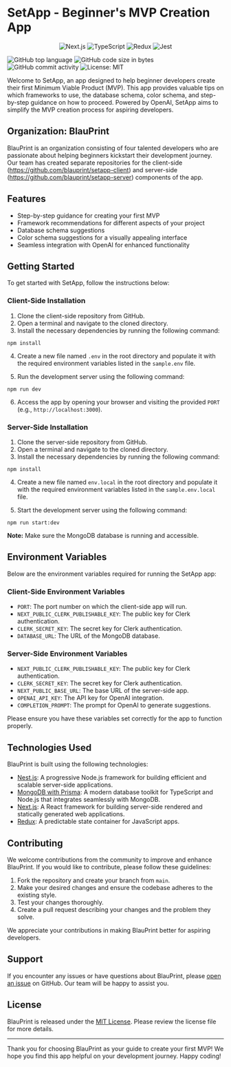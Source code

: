# SetApp - Beginner's MVP Creation App

<p align="center">
<img src="https://img.shields.io/badge/Next.js-000000.svg?style&logo=Next.js&logoColor=white" alt="Next.js" />
<img src="https://img.shields.io/badge/TypeScript-3178C6.svg?style&logo=TypeScript&logoColor=white" alt="TypeScript" />
<img src="https://img.shields.io/badge/Redux-764ABC.svg?style&logo=Redux&logoColor=white" alt="Redux" />
<img src="https://img.shields.io/badge/Jest-C21325.svg?style&logo=Jest&logoColor=white" alt="Jest" />
</p>
<p>
<img src="https://img.shields.io/github/languages/top/blauprint/setapp-client?style&color=5D6D7E" alt="GitHub top language" />
<img src="https://img.shields.io/github/languages/code-size/blauprint/setapp-client?style&color=5D6D7E" alt="GitHub code size in bytes" />
<img src="https://img.shields.io/github/commit-activity/m/blauprint/setapp-client?style&color=5D6D7E" alt="GitHub commit activity" />
<img src="https://img.shields.io/badge/License-MIT-blue.svg" alt="License: MIT" />
</p>

Welcome to SetApp, an app designed to help beginner developers create their first Minimum Viable Product (MVP). This app provides valuable tips on which frameworks to use, the database schema, color schema, and step-by-step guidance on how to proceed. Powered by OpenAI, SetApp aims to simplify the MVP creation process for aspiring developers.

## Organization: BlauPrint

BlauPrint is an organization consisting of four talented developers who are passionate about helping beginners kickstart their development journey. Our team has created separate repositories for the client-side (https://github.com/blauprint/setapp-client) and server-side (https://github.com/blauprint/setapp-server) components of the app.

## Features

- Step-by-step guidance for creating your first MVP
- Framework recommendations for different aspects of your project
- Database schema suggestions 
- Color schema suggestions for a visually appealing interface
- Seamless integration with OpenAI for enhanced functionality

## Getting Started

To get started with SetApp, follow the instructions below:

### Client-Side Installation

1. Clone the client-side repository from GitHub.
2. Open a terminal and navigate to the cloned directory.
3. Install the necessary dependencies by running the following command:

```shell
npm install
```

4. Create a new file named `.env` in the root directory and populate it with the required environment variables listed in the `sample.env` file.

5. Run the development server using the following command:

```shell
npm run dev
```

6. Access the app by opening your browser and visiting the provided `PORT` (e.g., `http://localhost:3000`).

### Server-Side Installation

1. Clone the server-side repository from GitHub.
2. Open a terminal and navigate to the cloned directory.
3. Install the necessary dependencies by running the following command:

```shell
npm install
```

4. Create a new file named `env.local` in the root directory and populate it with the required environment variables listed in the `sample.env.local` file.

5. Start the development server using the following command:

```shell
npm run start:dev
```

**Note:** Make sure the MongoDB database is running and accessible.

## Environment Variables

Below are the environment variables required for running the SetApp app:

### Client-Side Environment Variables

- `PORT`: The port number on which the client-side app will run.
- `NEXT_PUBLIC_CLERK_PUBLISHABLE_KEY`: The public key for Clerk authentication.
- `CLERK_SECRET_KEY`: The secret key for Clerk authentication.
- `DATABASE_URL`: The URL of the MongoDB database.

### Server-Side Environment Variables

- `NEXT_PUBLIC_CLERK_PUBLISHABLE_KEY`: The public key for Clerk authentication.
- `CLERK_SECRET_KEY`: The secret key for Clerk authentication.
- `NEXT_PUBLIC_BASE_URL`: The base URL of the server-side app.
- `OPENAI_API_KEY`: The API key for OpenAI integration.
- `COMPLETION_PROMPT`: The prompt for OpenAI to generate suggestions.

Please ensure you have these variables set correctly for the app to function properly.

## Technologies Used

BlauPrint is built using the following technologies:

- [Nest.js](https://nestjs.com/): A progressive Node.js framework for building efficient and scalable server-side applications.
- [MongoDB with Prisma](https://www.prisma.io/): A modern database toolkit for TypeScript and Node.js that integrates seamlessly with MongoDB.
- [Next.js](https://nextjs.org/): A React framework for building server-side rendered and statically generated web applications.
- [Redux](https://redux.js.org/): A predictable state container for JavaScript apps.

## Contributing

We welcome contributions from the community to improve and enhance BlauPrint. If you would like to contribute, please follow these guidelines:

1. Fork the repository and create your branch from `main`.
2. Make your desired changes and ensure the codebase adheres to the existing style.
3. Test your changes thoroughly.
4. Create a pull request describing your changes and the problem they solve.

We appreciate your contributions in making BlauPrint better for aspiring developers.

## Support

If you encounter any issues or have questions about BlauPrint, please [open an issue](https://github.com/BlauPrint/issues) on GitHub. Our team will be happy to assist you.

## License

BlauPrint is released under the [MIT License](LICENSE). Please review the license file for more details.

---

Thank you for choosing BlauPrint as your guide to create your first MVP! We hope you find this app helpful on your development journey. Happy coding!
